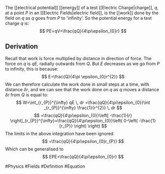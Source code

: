 The [[electrical potential]] [[energy]] of a test [[Electric Charge|charge]], $q$, at a point $P$ in an [[Electric Fields|electric field]], is the [[work]] done by the field on $q$ as $q$ goes from $P$ to 'infinity'. So the potential energy for a test charge $q$ is:
$$
PE=qV=\frac{qQ}{4\pi\epsilon_{0}r}
$$
## Derivation
Recall that work is force multiplied by distance in direction of force. The force on $q$ is $qE$, radially outwards from $Q$. But $E$ decreases as we go from $P$ to infinity, this is because:
$$
E=\frac{Q}{4\pi \epsilon_{0}r^{2}}
$$
 We can therefore calculate the work done in small steps at a time, with distance $\delta r$, and we can see that the work done on $q$ as $q$ moves a distance $\delta r$ from $Q$ is equal to:
 $$
W=\int_{r_{P}}^{\infty} qE \, dr =\frac{qQ}{4\pi\epsilon_{0}}\int _{r_{P}}^{\infty} \frac{1}{r^{2}} \, dr 
$$
$$
=\frac{qQ}{4\pi\epsilon_{0}}\left[ -\frac{1}{r} \right]_{r_{P}}^{\infty}=\frac{qQ}{4\pi\epsilon_{0}}\left( 0-\left( -\frac{1}{r_{P}} \right) \right)
$$
The limits in the above integration have been ignored
$$
=\frac{qQ}{4\pi\epsilon_{0}r_{P}}
$$
Which can be generalised to
$$
EPE=\frac{qQ}{4\pi\epsilon_{0}r}
$$

#Physics #Fields #Definition #Equation
